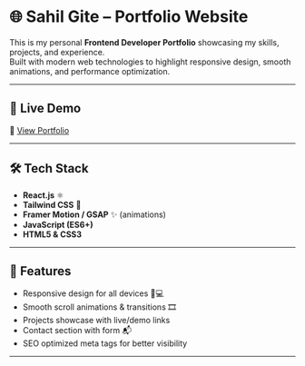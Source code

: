 # 🌐 Sahil Gite – Portfolio Website  

This is my personal **Frontend Developer Portfolio** showcasing my skills, projects, and experience.  
Built with modern web technologies to highlight responsive design, smooth animations, and performance optimization.  

---

## 🚀 Live Demo  
🔗 [View Portfolio](https://sahilvgite.netlify.app/)  

---

## 🛠️ Tech Stack  
- **React.js** ⚛️  
- **Tailwind CSS** 🎨  
- **Framer Motion / GSAP** ✨ (animations)  
- **JavaScript (ES6+)**  
- **HTML5 & CSS3**  

---

## 📌 Features  
- Responsive design for all devices 📱💻  
- Smooth scroll animations & transitions 🎞️  
- Projects showcase with live/demo links  
- Contact section with form 📬  
- SEO optimized meta tags for better visibility  

---
